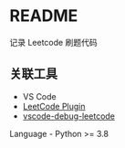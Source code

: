 # README

记录 Leetcode 刷题代码

## 关联工具

- VS Code
- [LeetCode Plugin](https://github.com/LeetCode-OpenSource/vscode-leetcode/blob/master/docs/README_zh-CN.md)
- [vscode-debug-leetcode](https://github.com/wangtao0101/vscode-debug-leetcode/blob/master/docs/README_zh-CN.md)

Language - Python >= 3.8